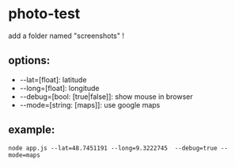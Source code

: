 # photo-test

add a folder named "screenshots" !


## options:

* --lat=[float]: latitude
* --long=[float]: longitude
* --debug=[bool: [true|false]]: show mouse in browser
*  --mode=[string: [maps]]: use google maps


## example: 
`node app.js --lat=48.7451191 --long=9.3222745  --debug=true --mode=maps`